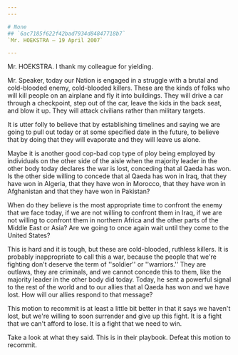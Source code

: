 ```yaml
---
---

# None
## `6ac7185f622f42bad7934d84847718b7`
`Mr. HOEKSTRA — 19 April 2007`

---
```



Mr. HOEKSTRA. I thank my colleague for yielding.

Mr. Speaker, today our Nation is engaged in a struggle with a brutal 
and cold-blooded enemy, cold-blooded killers. These are the kinds of 
folks who will kill people on an airplane and fly it into buildings. 
They will drive a car through a checkpoint, step out of the car, leave 
the kids in the back seat, and blow it up. They will attack civilians 
rather than military targets.

It is utter folly to believe that by establishing timelines and 
saying we are going to pull out today or at some specified date in the 
future, to believe that by doing that they will evaporate and they will 
leave us alone.

Maybe it is another good cop-bad cop type of ploy being employed by 
individuals on the other side of the aisle when the majority leader in 
the other body today declares the war is lost, conceding that al Qaeda 
has won. Is the other side willing to concede that al Qaeda has won in 
Iraq, that they have won in Algeria, that they have won in Morocco, 
that they have won in Afghanistan and that they have won in Pakistan?

When do they believe is the most appropriate time to confront the 
enemy that we face today, if we are not willing to confront them in 
Iraq, if we are not willing to confront them in northern Africa and the 
other parts of the Middle East or Asia? Are we going to once again wait 
until they come to the United States?

This is hard and it is tough, but these are cold-blooded, ruthless 
killers. It is probably inappropriate to call this a war, because the 
people that we're fighting don't deserve the term of ''soldier'' or 
''warriors.'' They are outlaws, they are criminals, and we cannot 
concede this to them, like the majority leader in the other body did 
today. Today, he sent a powerful signal to the rest of the world and to 
our allies that al Qaeda has won and we have lost. How will our allies 
respond to that message?

This motion to recommit is at least a little bit better in that it 
says we haven't lost, but we're willing to soon surrender and give up 
this fight. It is a fight that we can't afford to lose. It is a fight 
that we need to win.

Take a look at what they said. This is in their playbook. Defeat this 
motion to recommit.